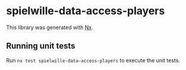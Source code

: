 # spielwille-data-access-players

This library was generated with [Nx](https://nx.dev).

## Running unit tests

Run `nx test spielwille-data-access-players` to execute the unit tests.
